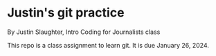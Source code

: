 # Justin's git practice

By Justin Slaughter, Intro Coding for Journalists class

This repo is a class assignment to learn git. It is due January 26, 2024.
